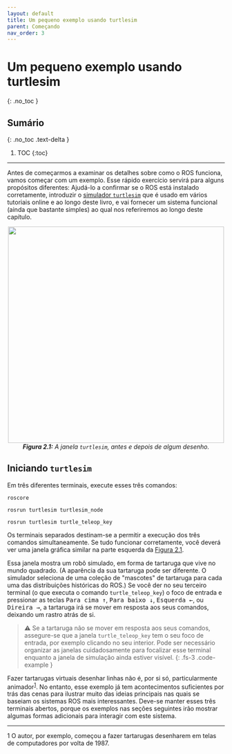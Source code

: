 ```yaml
---
layout: default
title: Um pequeno exemplo usando turtlesim
parent: Começando
nav_order: 3
---
```



# Um pequeno exemplo usando turtlesim
{: .no_toc }


## Sumário
{: .no_toc .text-delta }

1. TOC
{:toc}

---


Antes de começarmos a examinar os detalhes sobre como o ROS funciona, vamos começar com um exemplo. Esse rápido exercício servirá para alguns propósitos diferentes: Ajudá-lo a confirmar se o ROS está instalado corretamente, introduzir o [simulador `turtlesim`](http://wiki.ros.org/turtlesim) que é usado em vários tutoriais online e ao longo deste livro, e vai fornecer um sistema funcional (ainda que bastante simples) ao qual nos referiremos ao longo deste capítulo.

<p align="center">
  <img src="https://user-images.githubusercontent.com/48807586/119573772-1aa42180-bd8b-11eb-9abd-dc838b6f7c53.png" width="500"/><br>
  <i><b><a name="2.1"> Figura 2.1:</a></b> A janela <code>turtlesim</code>, antes e depois de algum desenho.</i>
</p>

## Iniciando `turtlesim`

Em três diferentes terminais,  execute esses três comandos: 
```
roscore
```
```
rosrun turtlesim turtlesim_node
```
```
rosrun turtlesim turtle_teleop_key
```

Os terminais separados destinam-se a permitir a execução dos três comandos simultaneamente. Se tudo funcionar corretamente, você deverá ver uma janela gráfica similar na parte esquerda da [Figura 2.1](#2.1). 

Essa janela mostra um robô simulado, em forma de tartaruga  que vive no mundo quadrado. (A aparência da sua tartaruga pode ser diferente. O simulador seleciona de uma coleção de "mascotes" de tartaruga para cada uma das distribuições históricas do ROS.) Se você der no seu terceiro terminal (o que executa o comando `turtle_teleop_key`) o foco de entrada e pressionar as teclas <kbd>Para cima ↑</kbd>, <kbd>Para baixo ↓</kbd>, <kbd>Esquerda ←</kbd>, ou <kbd>Direira →</kbd>, a tartaruga irá se mover em resposta aos seus comandos, deixando um rastro atrás de si.

> ⚠️ Se a tartaruga não se mover  em resposta aos seus comandos, assegure-se que a janela `turtle_teleop_key` tem o seu foco de entrada, por exemplo clicando no seu interior. Pode ser necessário organizar as janelas cuidadosamente para focalizar esse terminal enquanto a janela de simulação ainda estiver visível.
{: .fs-3 .code-example }

Fazer tartarugas virtuais desenhar linhas não é, por si só, particularmente animador<sup>[1](#fn1)</sup>. No entanto, esse exemplo já tem acontecimentos suficientes por trás das cenas para ilustrar muito das ideias principais nas quais se baseiam os sistemas ROS mais interessantes. Deve-se manter esses três terminais abertos, porque os exemplos nas seções seguintes irão mostrar algumas formas adicionais para interagir com este sistema.

---

<a name="fn1">1</a> O autor, por exemplo, começou a fazer tartarugas desenharem em telas de computadores por volta de 1987. 
